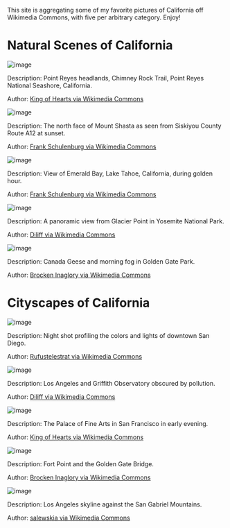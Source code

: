 This site is aggregating some of my favorite pictures of California off Wikimedia Commons, with five per arbitrary category. Enjoy!

# Natural Scenes of California

![image](https://user-images.githubusercontent.com/106886685/192608396-1c8d0f6d-ede2-4c02-8756-5078403597f1.png)

Description: Point Reyes headlands, Chimney Rock Trail, Point Reyes National Seashore, California.

Author: [King of Hearts via Wikimedia Commons](https://commons.wikimedia.org/wiki/File:Chimney_Rock_Trail_Point_Reyes_December_2016_009.jpg)



![image](https://user-images.githubusercontent.com/106886685/192608576-9207139c-de03-48fe-aaf5-e1e013fc36c8.png)

Description: The north face of Mount Shasta as seen from Siskiyou County Route A12 at sunset.

Author: [Frank Schulenburg via Wikimedia Commons](https://commons.wikimedia.org/wiki/File:North_face_of_Mount_Shasta_at_sunset-2175.jpg)



![image](https://user-images.githubusercontent.com/106886685/192672821-edddb12c-6710-4086-b989-aedfbfcfba64.png)

Description: View of Emerald Bay, Lake Tahoe, California, during golden hour.

Author: [Frank Schulenburg via Wikimedia Commons](https://commons.wikimedia.org/wiki/File:Golden_Hour_at_Emerald_Bay.jpg)



![image](https://user-images.githubusercontent.com/106886685/192672922-088797b3-8620-4213-843c-eb22a6acb255.png)

Description: A panoramic view from Glacier Point in Yosemite National Park.

Author: [Diliff via Wikimedia Commons](https://commons.wikimedia.org/wiki/File:Glacier_Point_at_Sunset,_Yosemite_NP,_CA,_US_-_Diliff.jpg)



![image](https://user-images.githubusercontent.com/106886685/192673367-b81aa896-6a7d-4fc9-91b9-890ae89093bf.png)

Description: Canada Geese and morning fog in Golden Gate Park.

Author: [Brocken Inaglory via Wikimedia Commons](https://commons.wikimedia.org/wiki/File:Canada_Geese_and_morning_fog.jpg)

# Cityscapes of California

![image](https://user-images.githubusercontent.com/106886685/192677320-7d15c43c-f5d1-416e-8b9e-8fdf40991e8e.png)

Description: Night shot profiling the colors and lights of downtown San Diego.

Author: [Rufustelestrat via Wikimedia Commons](https://commons.wikimedia.org/wiki/File:San_Diego_Reflecting_Pond.jpg)



![image](https://user-images.githubusercontent.com/106886685/192677564-94b8d582-c131-4d98-9a5e-b4c5da2c80b5.png)

Description: Los Angeles and Griffith Observatory obscured by pollution.

Author: [Diliff via Wikimedia Commons](https://commons.wikimedia.org/wiki/File:Los_Angeles_Pollution.jpg)



![image](https://user-images.githubusercontent.com/106886685/192677873-6bbd1a5a-c764-4f87-9145-6cdfebc3e5c7.png)

Description: The Palace of Fine Arts in San Francisco in early evening.

Author: [King of Hearts via Wikimedia Commons](https://commons.wikimedia.org/wiki/File:Palace_of_Fine_Arts_San_Francisco_January_2014_001.jpg)



![image](https://user-images.githubusercontent.com/106886685/192678012-09362eff-0166-4382-bd4f-762a944bc77e.png)

Description: Fort Point and the Golden Gate Bridge.

Author: [Brocken Inaglory via Wikimedia Commons](https://commons.wikimedia.org/wiki/File:Fort_Point_National_Historic_Site_and_Golden_Gate_Bridge.jpg)



![image](https://user-images.githubusercontent.com/106886685/192678993-10dd33ad-619f-42d3-9de3-46758e699db1.png)

Description: Los Angeles skyline against the San Gabriel Mountains.

Author: [salewskia via Wikimedia Commons](https://commons.wikimedia.org/wiki/File:Los_Angeles,_Winter_2016.jpg)

